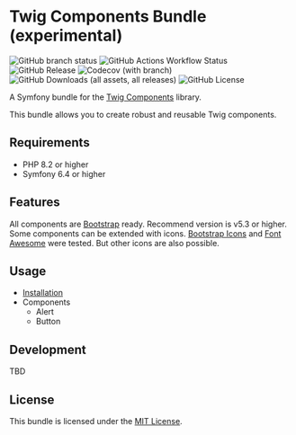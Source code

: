 # Twig Components Bundle (experimental)

![GitHub branch status](https://img.shields.io/github/checks-status/codeschubser/twig-components-bundle/master&style=flat-square)
![GitHub Actions Workflow Status](https://img.shields.io/github/actions/workflow/status/codeschubser/twig-components-bundle/ci&style=flat-square)
![GitHub Release](https://img.shields.io/github/v/release/codeschubser/twig-components-bundle&style=flat-square)
![Codecov (with branch)](https://img.shields.io/codecov/c/github/codeschubser/twig-components-bundle/master?token=6303H9T6XZ&style=flat-square)
![GitHub Downloads (all assets, all releases)](https://img.shields.io/github/downloads/codeschubser/twig-components-bundle/total&style=flat-square)
![GitHub License](https://img.shields.io/github/license/codeschubser/twig-components-bundle&style=flat-square)

A Symfony bundle for the [Twig Components](https://symfony.com/bundles/ux-twig-component/current/index.html) library.

This bundle allows you to create robust and reusable Twig components.

## Requirements

- PHP 8.2 or higher
- Symfony 6.4 or higher

## Features

All components are [Bootstrap](https://getbootstrap.com/) ready. Recommend version is v5.3 or higher. Some components can be extended with icons. [Bootstrap Icons](https://icons.getbootstrap.com/) and [Font Awesome](https://fontawesome.com/) were tested. But other icons are also possible.

## Usage

- [Installation](docs/index.md)
- Components
  - Alert
  - Button

## Development

TBD

## License

This bundle is licensed under the [MIT License](LICENSE).
